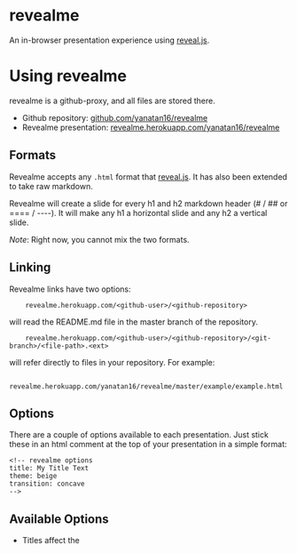 <!-- revealme options

title: RevealMe Presentations
theme: sky
transition: cube

-->

# revealme

An in-browser presentation experience using [reveal.js][1].

# Using revealme

revealme is a github-proxy, and all files are stored there.

- Github repository: [github.com/yanatan16/revealme](https://github.com/yanatan16/revealme)
- Revealme presentation: [revealme.herokuapp.com/yanatan16/revealme](http://revealme.herokuapp.com/yanatan16/revealme)

## Formats

Revealme accepts any `.html` format that [reveal.js][1]. It has also been extended to take raw markdown.

Revealme will create a slide for every h1 and h2 markdown header (# / ## or ==== / ----). It will make any h1 a horizontal slide and any h2 a vertical slide.

_Note_: Right now, you cannot mix the two formats.

## Linking

Revealme links have two options:

		revealme.herokuapp.com/<github-user>/<github-repository>

will read the README.md file in the master branch of the repository.

		revealme.herokuapp.com/<github-user>/<github-repository>/<git-branch>/<file-path>.<ext>

will refer directly to files in your repository. For example:

		revealme.herokuapp.com/yanatan16/revealme/master/example/example.html

## Options

There are a couple of options available to each presentation. Just stick these in an html comment at the top of your presentation in a simple format:

    <!-- revealme options
    title: My Title Text
    theme: beige
    transition: concave
    -->

## Available Options

- Titles affect the <title> on the page.
- There are a set of themes that come with [reveal.js][1]: sky, beige, simple, serif, night, default
		- hint: You can change this on any presentation with the query parameter theme: [Try it](?theme=serif)
- Available Transitions: default, cube, page, concave, zoom, linear, fade, none
    - hint: Use the transition query parameter: [Try it](?transition=cube)

# Thanks

Many thanks to the [Hakim El Hattab](http://hakim.se/) for authoring the beautiful [reveal.js](http://lab.hakim.se/reveal-js/).

[1]: http://lab.hakim.se/reveal-js/ "reveal.js"